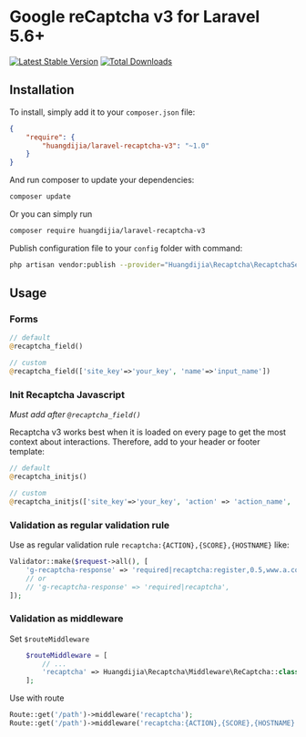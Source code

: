 # Google reCaptcha v3 for Laravel 5.6+

[![Latest Stable Version](https://poser.pugx.org/huangdijia/laravel-recaptcha-v3/version.png)](https://packagist.org/packages/huangdijia/laravel-recaptcha-v3)
[![Total Downloads](https://poser.pugx.org/huangdijia/laravel-recaptcha-v3/d/total.png)](https://packagist.org/packages/huangdijia/laravel-recaptcha-v3)

## Installation

To install, simply add it
to your `composer.json` file:

```json
{
    "require": {
        "huangdijia/laravel-recaptcha-v3": "~1.0"
    }
}
```

And run composer to update your dependencies:

```bash
composer update
```

Or you can simply run

```bash
composer require huangdijia/laravel-recaptcha-v3
```

Publish configuration file to your `config` folder with command:

```bash
php artisan vendor:publish --provider="Huangdijia\Recaptcha\RecaptchaServiceProvider" --tag=config
```

## Usage

### Forms

```php
// default
@recaptcha_field()

// custom
@recaptcha_field(['site_key'=>'your_key', 'name'=>'input_name'])
```

### Init Recaptcha Javascript

*Must add after `@recaptcha_field()`*

Recaptcha v3 works best when it is loaded on every page to get the most context about interactions. Therefore, add to your header or footer template:

```php
// default
@recaptcha_initjs()

// custom
@recaptcha_initjs(['site_key'=>'your_key', 'action' => 'action_name', 'name'=>'input_name'])
```

### Validation as regular validation rule

Use as regular validation rule `recaptcha:{ACTION},{SCORE},{HOSTNAME}` like:

```php
Validator::make($request->all(), [
    'g-recaptcha-response' => 'required|recaptcha:register,0.5,www.a.com',
    // or
    // 'g-recaptcha-response' => 'required|recaptcha',
]);
```

### Validation as middleware

Set `$routeMiddleware`

```php
    $routeMiddleware = [
        // ...
        'recaptcha' => Huangdijia\Recaptcha\Middleware\ReCaptcha::class,
    ];
```

Use with route

```php
Route::get('/path')->middleware('recaptcha');
Route::get('/path')->middleware('recaptcha:{ACTION},{SCORE},{HOSTNAME}');
```
